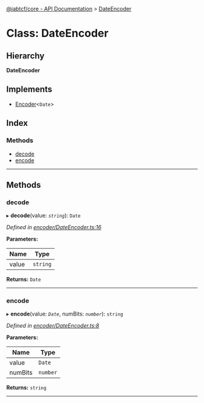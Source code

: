 [@iabtcf/core - API Documentation](../README.md) > [DateEncoder](../classes/dateencoder.md)

# Class: DateEncoder

## Hierarchy

**DateEncoder**

## Implements

* [Encoder](../interfaces/encoder.md)<`Date`>

## Index

### Methods

* [decode](dateencoder.md#decode)
* [encode](dateencoder.md#encode)

---

## Methods

<a id="decode"></a>

###  decode

▸ **decode**(value: *`string`*): `Date`

*Defined in [encoder/DateEncoder.ts:16](https://github.com/chrispaterson/iabtcf/blob/f683445/modules/core/src/encoder/DateEncoder.ts#L16)*

**Parameters:**

| Name | Type |
| ------ | ------ |
| value | `string` |

**Returns:** `Date`

___
<a id="encode"></a>

###  encode

▸ **encode**(value: *`Date`*, numBits: *`number`*): `string`

*Defined in [encoder/DateEncoder.ts:8](https://github.com/chrispaterson/iabtcf/blob/f683445/modules/core/src/encoder/DateEncoder.ts#L8)*

**Parameters:**

| Name | Type |
| ------ | ------ |
| value | `Date` |
| numBits | `number` |

**Returns:** `string`

___

